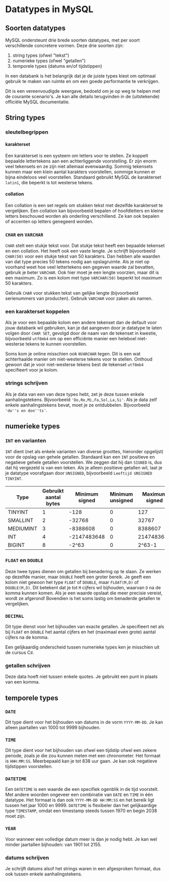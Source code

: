 # Datatypes in MySQL

## Soorten datatypes
MySQL ondersteunt drie brede soorten datatypes, met per soort verschillende concretere vormen. Deze drie soorten zijn:

1. string types (ofwel "tekst")
2. numerieke types (ofwel "getallen")
3. temporele types (datums en/of tijdstippen)

In een databank is het belangrijk dat je de juiste types kiest om optimaal gebruik te maken van ruimte en om een goede performantie te verkrijgen.

Dit is een vereenvoudigde weergave, bedoeld om je op weg te helpen met de courante scenario's. Je kan alle details terugvinden in de (uitstekende) officiële MySQL documentatie.

## String types

### sleutelbegrippen

#### karakterset
Een karakterset is een systeem om letters voor te stellen. Ze koppelt bepaalde lettertekens aan een achterliggende voorstelling. Er zijn enorm veel tekensets en ze zijn niet allemaal evenwaardig. Sommig tekensets kunnen maar een klein aantal karakters voorstellen, sommige kunnen er bijna eindeloos veel voorstellen. Standaard gebruikt MySQL de karakterset `latin1`, die beperkt is tot westerse tekens.

#### collation
Een collation is een set regels om stukken tekst met dezelfde karakterset te vergelijken. Een collation kan bijvoorbeeld bepalen of hoofdletters en kleine letters beschouwd worden als onderling verschillend. Ze kan ook bepalen of accenten op letters genegeerd worden.

### `CHAR` en `VARCHAR`
`CHAR` stelt een stukje tekst voor. Dat stukje tekst heeft een bepaalde tekenset en een collation. Het heeft ook een vaste lengte. Je schrijft bijvoorbeeld `CHAR(50)` voor een stukje tekst van 50 karakters. Dan hebben alle waarden van dat type precies 50 tekens nodig aan opslagruimte. Als je niet op voorhand weet hoe veel lettertekens een gegeven waarde zal bevatten, gebruik je beter `VARCHAR`. Ook hier moet je een lengte voorzien, maar dit is een maximum. Zo is een kolom met type `VARCHAR(50)` beperkt tot *maximum* 50 karakters.

Gebruik `CHAR` voor stukken tekst van gelijke lengte (bijvoorbeeld serienummers van producten). Gebruik `VARCHAR` voor zaken als namen.

### een karakterset koppelen
Als je voor een bepaalde kolom een andere tekenset dan de default voor jouw databank wil gebruiken, kan je dat aangeven door je datatype te laten volgen door `CHAR SET`, gevolgd door de naam van de tekenset in kwestie, bijvoorbeeld `utf8mb4` om op een efficiënte manier een heleboel niet-westerse tekens te kunnen voorstellen.

Soms kom je online misschien ook `NVARCHAR` tegen. Dit is een wat achterhaalde manier om niet-westerse tekens voor te stellen. Onthoud gewoon dat je voor niet-westerse tekens best de tekenset `utf8mb4` specifieert voor je kolom.

### strings schrijven
Als je data van een van deze types hebt, zet je deze tussen enkele aanhalingstekens. Bijvoorbeeld `'Do,Re,Mi,Fa,Sol,La,Si'`. Als je data zelf enkele aanhalingstekens bevat, moet je ze ontdubbelen. Bijvoorbeeld `'do''s en don''ts'`.

## numerieke types

### `INT` en varianten
`INT` dient (net als enkele varianten van diverse groottes, hieronder opgelijst) voor de opslag van gehele getallen. Standaard kan een `INT` positieve en negatieve gehele getallen voorstellen. We zeggen dat hij dan `SIGNED` is, dus dat hij vergezeld is van een teken. Als je alleen positieve getallen wil, laat je je datatype voorafgaan door `UNSIGNED`, bijvoorbeeld `Leeftijd UNSIGNED TINYINT`.

| Type      | Gebruikt aantal bytes | Minimum signed | Minimum unsigned | Maximum signed | Maximum unsigned |
|-----------|-----------------------|----------------|------------------|----------------|------------------|
| TINYINT   | 1                     | -128           | 0                | 127            | 255              |
| SMALLINT  | 2                     | -32768         | 0                | 32767          | 65535            |
| MEDIUMINT | 3                     | -8388608       | 0                | 8388607        | 16777215         |
| INT       | 4                     | -2147483648    | 0                | 2147483647     | 4294967295       |
| BIGINT    | 8                     | -2^63          | 0                | 2^63-1         | 2^64-1           |

### `FLOAT` en `DOUBLE`
Deze twee types dienen om getallen bij benadering op te slaan. Ze werken op dezelfde manier, maar `DOUBLE` heeft een groter bereik. Je geeft een kolom niet gewoon het type `FLOAT` of `DOUBLE`, maar `FLOAT(M,D)` of `DOUBLE(M,D)`. Dit betekent dat je tot `M` cijfers wil bijhouden, waarvan `D` na de komma kunnen komen. Als je een waarde opslaat die meer precisie vereist, wordt ze afgerond! Bovendien is het soms lastig om benaderde getallen te vergelijken.

### `DECIMAL`
Dit type dienst voor het bijhouden van exacte getallen. Je specifieert net als bij `FLOAT` en `DOUBLE` het aantal cijfers en het (maximaal even grote) aantal cijfers na de komma.

Een gelijkaardig onderscheid tussen numerieke types ken je misschien uit de cursus C♯. 

### getallen schrijven
Deze data hoeft niet tussen enkele quotes. Je gebruikt een punt in plaats van een komma.

## temporele types

### `DATE`
Dit type dient voor het bijhouden van datums in de vorm `YYYY-MM-DD`. Je kan alleen jaartallen van 1000 tot 9999 bijhouden.

### `TIME`
Dit type dient voor het bijhouden van ofwel een tijdstip ofwel een zekere periode, zoals je die zou kunnen meten met een chronometer. Het formaat is `HHH:MM:SS`. Meerbepaald kan je tot 838 uur gaan. Je kan ook negatieve tijdstippen voorstellen.

### `DATETIME`
Een `DATETIME` is een waarde die een specifiek ogenblik in de tijd voorstelt. Met andere woorden ongeveer een combinatie van `DATE` en `TIME` in één datatype. Het formaat is dan ook `YYYY-MM-DD HH:MM:SS` en het bereik ligt tussen het jaar 1000 en 9999. `DATETIME` is flexibeler dan het gelijkaardige type `TIMESTAMP`, omdat een timestamp steeds tussen 1970 en begin 2038 moet zijn.

### `YEAR`
Voor wanneer een volledige datum meer is dan je nodig hebt. Je kan wel minder jaartallen bijhouden: van 1901 tot 2155.

### datums schrijven
Je schrijft datums alsof het strings waren in een afgesproken formaat, dus ook tussen enkele aanhalingstekens.
